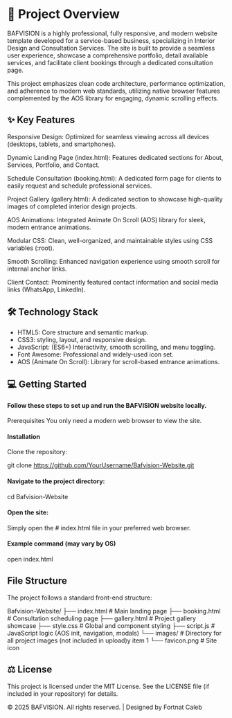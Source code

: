 # 🚀 Project Overview
BAFVISION is a highly professional, fully responsive, and modern website template developed for a service-based business, specializing in Interior Design and Consultation Services. The site is built to provide a seamless user experience, showcase a comprehensive portfolio, detail available services, and facilitate client bookings through a dedicated consultation page.

This project emphasizes clean code architecture, performance optimization, and adherence to modern web standards, utilizing native browser features complemented by the AOS library for engaging, dynamic scrolling effects.


## ✨ Key Features
Responsive Design: Optimized for seamless viewing across all devices (desktops, tablets, and smartphones).

Dynamic Landing Page (index.html): Features dedicated sections for About, Services, Portfolio, and Contact.

Schedule Consultation (booking.html): A dedicated form page for clients to easily request and schedule professional services.

Project Gallery (gallery.html): A dedicated section to showcase high-quality images of completed interior design projects.

AOS Animations: Integrated Animate On Scroll (AOS) library for sleek, modern entrance animations.

Modular CSS: Clean, well-organized, and maintainable styles using CSS variables (:root).

Smooth Scrolling: Enhanced navigation experience using smooth scroll for internal anchor links.

Client Contact: Prominently featured contact information and social media links (WhatsApp, LinkedIn).

## 🛠️ Technology Stack	
- HTML5:                           Core structure and semantic markup.		
- CSS3:                            styling, layout, and responsive design.		
- JavaScript:                      (ES6+)	Interactivity, smooth scrolling, and menu toggling.		
- Font Awesome:                    Professional and widely-used icon set.		
- AOS (Animate On Scroll):	         Library for scroll-based entrance animations.
		

## 💻 Getting Started
#### Follow these steps to set up and run the BAFVISION website locally.

Prerequisites
You only need a modern web browser to view the site.

#### Installation
Clone the repository:

git clone https://github.com/YourUsername/Bafvision-Website.git


#### Navigate to the project directory:
cd Bafvision-Website

#### Open the site:
Simply open the # index.html file in your preferred web browser.

#### Example command (may vary by OS)
open index.html


## File Structure
The project follows a standard front-end structure:

Bafvision-Website/
├── index.html          # Main landing page
├── booking.html        # Consultation scheduling page
├── gallery.html        # Project gallery showcase
├── style.css           # Global and component styling
├── script.js           # JavaScript logic (AOS init, navigation, modals)
└── images/             # Directory for all project images (not included in upload)y item 1
    └── favicon.png       # Site icon

  ## ⚖️ License
This project is licensed under the MIT License. See the LICENSE file (if included in your repository) for details.

© 2025 BAFVISION. All rights reserved. | Designed by Fortnat Caleb

